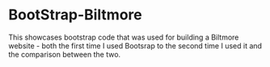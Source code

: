# BootStrap-Biltmore
This showcases bootstrap code that was used for building a Biltmore website - both the first time I used Bootsrap to the second time I used it and the comparison between the two.
